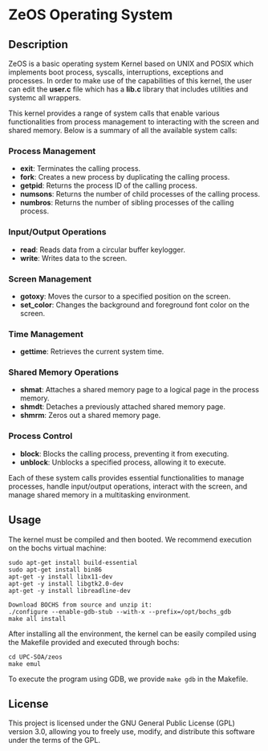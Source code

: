 # ZeOS Operating System
## Description
ZeOS is a basic operating system Kernel based on UNIX and POSIX which implements boot process, syscalls, interruptions, exceptions and processes. In order to make use of the capabilities of this kernel,
the user can edit the **user.c** file which has a **lib.c** library that includes utilities and systemc all wrappers. 

This kernel provides a range of system calls that enable various functionalities from process management to interacting with the screen and shared memory. Below is a summary of all the available system calls:

### Process Management

- **exit**: Terminates the calling process.
- **fork**: Creates a new process by duplicating the calling process.
- **getpid**: Returns the process ID of the calling process.
- **numsons**: Returns the number of child processes of the calling process.
- **numbros**: Returns the number of sibling processes of the calling process.

### Input/Output Operations

- **read**: Reads data from a circular buffer keylogger.
- **write**: Writes data to the screen.

### Screen Management

- **gotoxy**: Moves the cursor to a specified position on the screen.
- **set_color**: Changes the background and foreground font color on the screen.

### Time Management

- **gettime**: Retrieves the current system time.

### Shared Memory Operations

- **shmat**: Attaches a shared memory page to a logical page in the process memory.
- **shmdt**: Detaches a previously attached shared memory page.
- **shmrm**: Zeros out a shared memory page.

### Process Control

- **block**: Blocks the calling process, preventing it from executing.
- **unblock**: Unblocks a specified process, allowing it to execute.

Each of these system calls provides essential functionalities to manage processes, handle input/output operations, interact with the screen, and manage shared memory in a multitasking environment. 

## Usage 
The kernel must be compiled and then booted. We recommend execution on the bochs virtual machine:

```console
sudo apt-get install build-essential
sudo apt-get install bin86
apt-get -y install libx11-dev
apt-get -y install libgtk2.0-dev
apt-get -y install libreadline-dev
```
```
Download BOCHS from source and unzip it:
./configure --enable-gdb-stub --with-x --prefix=/opt/bochs_gdb
make all install
```

After installing all the environment, the kernel can be easily compiled using the Makefile provided and executed through bochs:
```console
cd UPC-SOA/zeos
make emul
```

To execute the program using GDB, we provide ```make gdb``` in the Makefile.

## License
This project is licensed under the GNU General Public License (GPL) version 3.0, allowing you to freely use, modify, and distribute this software under the terms of the GPL.
